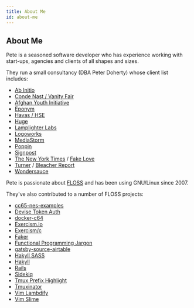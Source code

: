```yaml
---
title: About Me
id: about-me
---
```


## About Me

Pete is a seasoned software developer who has experience working with start-ups,
agencies and clients of all shapes and sizes.

They run a small consultancy (DBA Peter Doherty) whose client list includes:

* [Ab Initio](http://abinitio.com)
* [Conde Nast / Vanity Fair](https://www.vanityfair.com/hollywood/2019/01/25-best-movie-scenes?verso=true)
* [Afghan Youth Initiative](https://www.facebook.com/afghanyouthinitiative/)
* [Eponym](https://www.eponymous.co/)
* [Havas / HSE](https://havas-se.com/)
* [Huge](https://www.hugeinc.com/)
* [Lamplighter Labs](http://www.lamplighterlabs.com/)
* [Logoworks](https://www.logoworks.com/)
* [MediaStorm](http://mediastorm.com)
* [Poppin](https://www.poppin.com/)
* [Signpost](http://signpost.com)
* [The New York Times](http://nytimes.com/) / [Fake Love](http://fakelove.tv)
* [Turner](http://www.turner.com/) / [Bleacher Report](http://mag.bleacherreport.com/)
* [Wondersauce](http://www.wondersauce.com)

Pete is passionate about [FLOSS](https://en.wikipedia.org/wiki/Free_and_open-source_software) and has been using GNU/Linux since 2007.

They've also contributed to a number of FLOSS projects:

* [cc65-nes-examples](https://github.com/jmk/cc65-nes-examples)
* [Devise Token Auth](https://github.com/lynndylanhurley/devise_token_auth)
* [docker-c64](https://github.com/floooh/docker-c64)
* [Exercism.io](https://github.com/exercism/exercism.io)
* [Exercism/c](https://github.com/exercism/c)
* [Faker](https://github.com/stympy/faker)
* [Functional Programming Jargon](https://github.com/hemanth/functional-programming-jargon)
* [gatsby-source-airtable](https://github.com/jbolda/gatsby-source-airtable)
* [Hakyll SASS](https://github.com/meoblast001/hakyll-sass)
* [Hakyll](https://github.com/jaspervdj/hakyll)
* [Rails](https://github.com/rails/rails)
* [Sidekiq](https://github.com/mperham/sidekiq/)
* [Tmux Prefix Highlight](https://github.com/tmux-plugins/tmux-prefix-highlight)
* [Tmuxinator](https://github.com/tmuxinator/tmuxinator)
* [Vim Lambdify](https://github.com/calebsmith/vim-lambdify)
* [Vim Slime](https://github.com/jpalardy/vim-slime)
